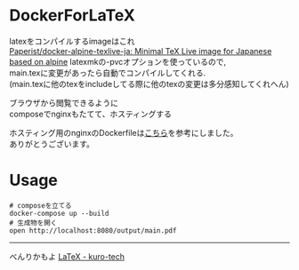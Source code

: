 # DockerForLaTeX
latexをコンパイルするimageはこれ  
[Paperist/docker-alpine-texlive-ja: Minimal TeX Live image for Japanese based on alpine](https://github.com/Paperist/docker-alpine-texlive-ja)
latexmkの-pvcオプションを使っているので,  
main.texに変更があったら自動でコンパイルしてくれる.  
(main.texに他のtexをincludeしてる際に他のtexの変更は多分感知してくれへん)  

ブラウザから閲覧できるように  
composeでnginxもたてて、ホスティングする  

ホスティング用のnginxのDockerfileは[こちら](https://github.com/nontan18/stable-file-host)を参考にしました。  
ありがとうございます。


# Usage
```shell
# composeを立てる
docker-compose up --build
# 生成物を開く
open http://localhost:8080/output/main.pdf
```
---
べんりかもよ
[LaTeX - kuro-tech](http://wiki.kurokobo.com/index.php?LaTeX)
